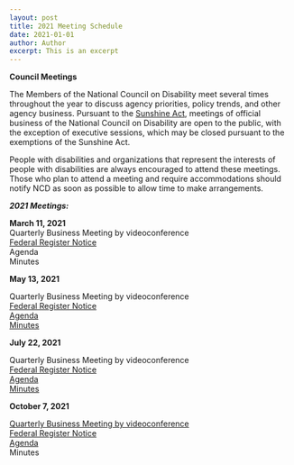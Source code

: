 ```yaml
---
layout: post
title: 2021 Meeting Schedule
date: 2021-01-01
author: Author
excerpt: This is an excerpt
---
```

**Council Meetings**

The Members of the National Council on Disability meet several times throughout the year to discuss agency priorities, policy trends, and other agency business. Pursuant to the [Sunshine Act](http://www.gsa.gov/graphics/ogp/SunshineAct_R2B-x3-g_0Z5RDZ-i34K-pR.pdf), meetings of official business of the National Council on Disability are open to the public, with the exception of executive sessions, which may be closed pursuant to the exemptions of the Sunshine Act.

People with disabilities and organizations that represent the interests of people with disabilities are always encouraged to attend these meetings. Those who plan to attend a meeting and require accommodations should notify NCD as soon as possible to allow time to make arrangements.

***2021 Meetings:***

**March 11, 2021**\
Quarterly Business Meeting by videoconference\
[Federal Register Notice](https://www.federalregister.gov/documents/2021/02/26/2021-04207/sunshine-act-meetings)\
Agenda\
Minutes

**May 13, 2021**

Quarterly Business Meeting by videoconference\
[Federal Register Notice](https://www.federalregister.gov/documents/2021/04/28/2021-08917/sunshine-act-meetings)\
[Agenda](https://ncd.gov/sites/default/files/Documents/Council%20Meeting%20Agenda_May%2013%202021.docx)\
[Minutes](https://ncd.gov/sites/default/files/NCD%20Minutes%20May%2013%202021_APPROVED-Executed.pdf)

**July 22, 2021**

Quarterly Business Meeting by videoconference\
[Federal Register Notice](https://www.federalregister.gov/documents/2021/07/09/2021-14764/sunshine-act-meetings)\
[Agenda](https://ncd.gov/sites/default/files/Documents/Council%20Meeting%20Agenda%20July%2022%202021_0.docx)\
[Minutes](https://ncd.gov/sites/default/files/Quarterly%20Council%20Meeting%20Minutes%20JULY%2022%202021%20FINAL%20Approved%2021-1007%20Executed.pdf)

**October 7, 2021**

[Quarterly Business Meeting by videoconference](https://ncd.gov/events/2021/upcoming-council-meeting)\
[Federal Register Notice](https://www.federalregister.gov/documents/2021/09/22/2021-20643/sunshine-act-meetings)\
[Agenda](https://ncd.gov/sites/default/files/Council%20Meeting%20Agenda_October%207%202021_EXTERNAL.docx)\
Minutes
